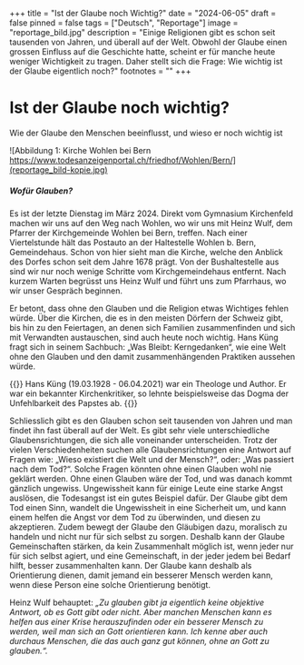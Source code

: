 +++
title = "Ist der Glaube noch Wichtig?"
date = "2024-06-05"
draft = false
pinned = false
tags = ["Deutsch", "Reportage"]
image = "reportage_bild.jpg"
description = "Einige Religionen gibt es schon seit tausenden von Jahren, und überall auf der Welt.  Obwohl der Glaube einen grossen Einfluss auf die Geschichte hatte, scheint er für manche heute weniger Wichtigkeit zu tragen. Daher stellt sich die Frage: Wie wichtig ist der Glaube eigentlich noch?"
footnotes = ""
+++
# **Ist der Glaube noch wichtig?**

Wie der Glaube den Menschen beeinflusst, und wieso er noch wichtig ist

![Abbildung 1: Kirche Wohlen bei Bern https://www.todesanzeigenportal.ch/friedhof/Wohlen/Bern/](reportage_bild-kopie.jpg)

##### Wofür Glauben?

Es ist der letzte Dienstag im März 2024. Direkt vom Gymnasium Kirchenfeld machen wir uns auf den Weg nach Wohlen, wo wir uns mit Heinz Wulf, dem Pfarrer der Kirchgemeinde Wohlen bei Bern, treffen. Nach einer Viertelstunde hält das Postauto an der Haltestelle Wohlen b. Bern, Gemeindehaus. Schon von hier sieht man die Kirche, welche den Anblick des Dorfes schon seit dem Jahre 1678 prägt. Von der Bushaltestelle aus sind wir nur noch wenige Schritte vom Kirchgemeindehaus entfernt. Nach kurzem Warten begrüsst uns Heinz Wulf und führt uns zum Pfarrhaus, wo wir unser Gespräch beginnen.

Er betont, dass ohne den Glauben und die Religion etwas Wichtiges fehlen würde. Über die Kirchen, die es in den meisten Dörfern der Schweiz gibt, bis hin zu den Feiertagen, an denen sich Familien zusammenfinden und sich mit Verwandten austauschen, sind auch heute noch wichtig. Hans Küng fragt sich in seinem Sachbuch: „Was Bleibt: Kerngedanken“, wie eine Welt ohne den Glauben und den damit zusammenhängenden Praktiken aussehen würde. 

{{<box>}}
Hans Küng (19.03.1928 - 06.04.2021) war ein Theologe und Author. Er war ein bekannter Kirchenkritiker, so lehnte beispielsweise das Dogma der Unfehlbarkeit des Papstes ab.
{{</box>}}

Schliesslich gibt es den Glauben schon seit tausenden von Jahren und man findet ihn fast überall auf der Welt. Es gibt sehr viele unterschiedliche Glaubensrichtungen, die sich alle voneinander unterscheiden. Trotz der vielen Verschiedenheiten suchen alle Glaubensrichtungen eine Antwort auf Fragen wie: „Wieso existiert die Welt und der Mensch?“, oder: „Was passiert nach dem Tod?“. Solche Fragen könnten ohne einen Glauben wohl nie geklärt werden. Ohne einen Glauben wäre der Tod, und was danach kommt gänzlich ungewiss. Ungewissheit kann für einige Leute eine starke Angst auslösen, die Todesangst ist ein gutes Beispiel dafür. Der Glaube gibt dem Tod einen Sinn, wandelt die Ungewissheit in eine Sicherheit um, und kann einem helfen die Angst vor dem Tod zu überwinden, und diesen zu akzeptieren. Zudem bewegt der Glaube den Gläubigen dazu, moralisch zu handeln und nicht nur für sich selbst zu sorgen. Deshalb kann der Glaube Gemeinschaften stärken, da kein Zusammenhalt möglich ist, wenn jeder nur für sich selbst agiert, und eine Gemeinschaft, in der jeder jedem bei Bedarf hilft, besser zusammenhalten kann. Der Glaube kann deshalb als Orientierung dienen, damit jemand ein besserer Mensch werden kann, wenn diese Person eine solche Orientierung benötigt. 

Heinz Wulf behauptet: *„Zu glauben gibt ja eigentlich keine objektive Antwort, ob es Gott gibt oder nicht. Aber manchen Menschen kann es helfen aus einer Krise herauszufinden oder ein besserer Mensch zu werden, weil man sich an Gott orientieren kann. Ich kenne aber auch durchaus Menschen, die das auch ganz gut können, ohne an Gott zu glauben.“.*